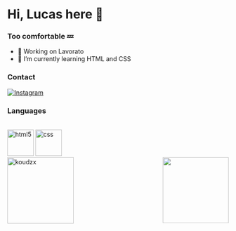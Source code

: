 # Hi, Lucas here 🧊
### Too comfortable 💤



- 🏢 Working  on Lavorato
- 🌱 I’m currently learning HTML and CSS


<h3>Contact</h3>

[![Instagram](https://img.shields.io/badge/Instagram-E4405F?style=for-the-badge&logo=instagram&logoColor=white)](https://www.instagram.com/koudzx/)


<h3>Languages</h3>


<div style="display": inline_block><br/>
    <img alig="center" alt = " html5"  src="https://cdn.jsdelivr.net/gh/devicons/devicon@latest/icons/html5/html5-original.svg" height=60px/>
    <img alig="center" alt = " css" src="https://cdn.jsdelivr.net/gh/devicons/devicon@latest/icons/css3/css3-original.svg" height=60px />
</div>

<img align=right src="https://media1.tenor.com/m/DM7SdBiQKhEAAAAd/cat-underwater.gif" height=150px >

<img alig="left" src="https://github-readme-stats.vercel.app/api/top-langs?username=koudzx&show_icons=true&locale=en&layout=compact&theme=radical" alt="koudzx" height="150.5"/>


